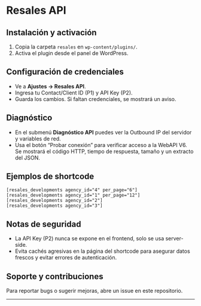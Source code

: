 # Resales API

## Instalación y activación
1. Copia la carpeta `resales` en `wp-content/plugins/`.
2. Activa el plugin desde el panel de WordPress.

## Configuración de credenciales
- Ve a **Ajustes → Resales API**.
- Ingresa tu Contact/Client ID (P1) y API Key (P2).
- Guarda los cambios. Si faltan credenciales, se mostrará un aviso.

## Diagnóstico
- En el submenú **Diagnóstico API** puedes ver la Outbound IP del servidor y variables de red.
- Usa el botón “Probar conexión” para verificar acceso a la WebAPI V6. Se mostrará el código HTTP, tiempo de respuesta, tamaño y un extracto del JSON.

## Ejemplos de shortcode
```
[resales_developments agency_id="4" per_page="6"]
[resales_developments agency_id="1" per_page="12"]
[resales_developments agency_id="2"]
[resales_developments agency_id="3"]
```

## Notas de seguridad
- La API Key (P2) nunca se expone en el frontend, solo se usa server-side.
- Evita cachés agresivas en la página del shortcode para asegurar datos frescos y evitar errores de autenticación.

## Soporte y contribuciones
Para reportar bugs o sugerir mejoras, abre un issue en este repositorio.

---